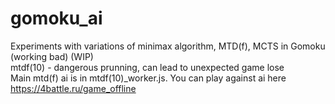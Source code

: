 # gomoku_ai
Experiments with variations of minimax algorithm, MTD(f), MCTS in Gomoku (working bad) (WIP) <br>
mtdf(10) - dangerous prunning, can lead to unexpected game lose <br>
Main mtd(f) ai is in mtdf(10)_worker.js. You can play against ai here https://4battle.ru/game_offline
